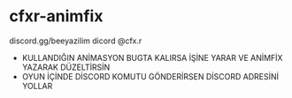 # cfxr-animfix
discord.gg/beeyazilim
dicord @cfx.r

- KULLANDIĞIN ANİMASYON BUGTA KALIRSA İŞİNE YARAR VE ANİMFİX YAZARAK DÜZELTİRSİN
- OYUN İÇİNDE DİSCORD KOMUTU GÖNDERİRSEN DİSCORD ADRESİNİ YOLLAR
